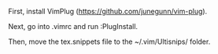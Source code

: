 First, install VimPlug (https://github.com/junegunn/vim-plug).

Next, go into .vimrc and run :PlugInstall.

Then, move the tex.snippets file to the ~/.vim/Ultisnips/ folder.
